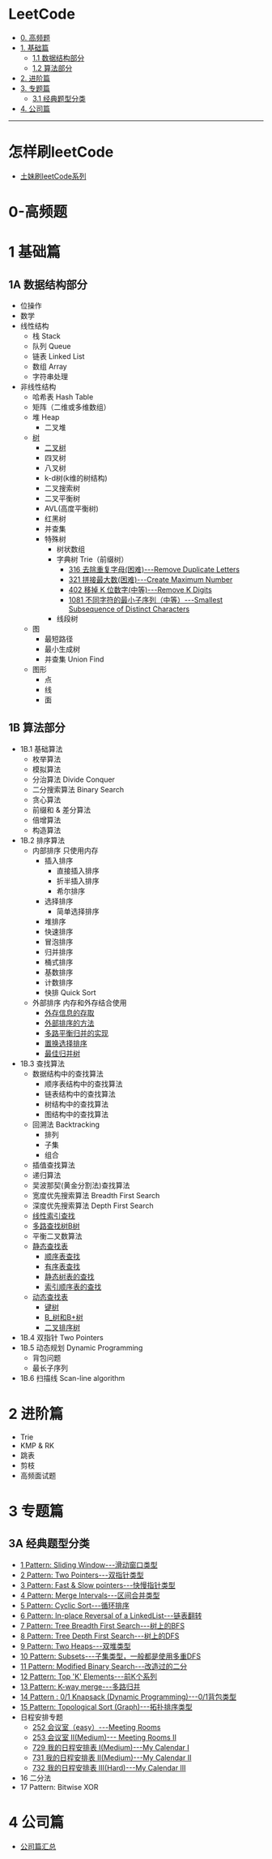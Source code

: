
# LeetCode 
* [0. 高频题](#0-高频题)
* [1. 基础篇](#1-基础篇)
  * [1.1 数据结构部分 ](#1A-数据结构部分)
  * [1.2 算法部分](#1B-算法部分)
* [2. 进阶篇](#2-进阶篇)
* [3. 专题篇](#3-专题篇)
  * [3.1 经典题型分类](#3A-经典题型分类)
* [4. 公司篇](#4-公司篇)

---
# 怎样刷leetCode
  * [土妹刷leetCode系列](https://www.youtube.com/watch?v=d6XqH991bB8&list=PLeRPcJf8vjt1LPbXt7xfJ7Sv-6B57F3IV&index=2)

# 0-高频题

# 1 基础篇
## 1A 数据结构部分
   * 位操作
   * 数学
   * 线性结构
     * 栈 Stack
     * 队列 Queue
     * 链表 Linked List 
     * 数组 Array
     * 字符串处理
   * 非线性结构 
     * 哈希表 Hash Table
     * 矩阵（二维或多维数组） 
     * 堆 Heap
       * 二叉堆
     * [树](https://github.com/stevenli91748/Data-Structure-and-Algorithmic/blob/master/LeetCode%E7%AE%97%E6%B3%95%E9%9D%A2%E8%AF%95/%E6%95%B0%E6%8D%AE%E7%BB%93%E6%9E%84%E9%83%A8%E5%88%86/LeetCode---%E6%A0%91%20tree.md)
       * [二叉树](https://github.com/stevenli91748/Data-Structure-and-Algorithmic/blob/master/LeetCode%E7%AE%97%E6%B3%95%E9%9D%A2%E8%AF%95/%E6%95%B0%E6%8D%AE%E7%BB%93%E6%9E%84%E9%83%A8%E5%88%86/%E4%BA%8C%E5%8F%89%E6%A0%91.md)
       * 四叉树
       * 八叉树
       * k-d树(k维的树结构)
       * 二叉搜索树
       * 二叉平衡树
       * AVL(高度平衡树)
       * 红黑树
       * 并查集
       * 特殊树
         * 树状数组
         * 字典树 Trie（前缀树）
           * [316 去除重复字母(困难)---Remove Duplicate Letters](https://github.com/stevenli91748/Data-Structure-and-Algorithmic/blob/master/LeetCode%E7%AE%97%E6%B3%95%E9%9D%A2%E8%AF%95/316%20%E5%8E%BB%E9%99%A4%E9%87%8D%E5%A4%8D%E5%AD%97%E6%AF%8D(%E5%AD%97%E5%85%B8%E6%A0%91%20%E5%9B%B0%E9%9A%BE)---Remove%20Duplicate%20Letters.md)
           * [321 拼接最大数(困难)---Create Maximum Number](https://github.com/stevenli91748/Data-Structure-and-Algorithmic/blob/master/LeetCode%E7%AE%97%E6%B3%95%E9%9D%A2%E8%AF%95/321%20%E6%8B%BC%E6%8E%A5%E6%9C%80%E5%A4%A7%E6%95%B0(%E5%AD%97%E5%85%B8%E6%A0%91%20%E5%9B%B0%E9%9A%BE)---Create%20Maximum%20Number.md)
           * [402 移掉 K 位数字(中等)---Remove K Digits](https://github.com/stevenli91748/Data-Structure-and-Algorithmic/blob/master/LeetCode%E7%AE%97%E6%B3%95%E9%9D%A2%E8%AF%95/402%20%E7%A7%BB%E6%8E%89%20K%20%E4%BD%8D%E6%95%B0%E5%AD%97(%E5%AD%97%E5%85%B8%E6%A0%91%20%E4%B8%AD%E7%AD%89)---Remove%20K%20Digits.md)
           * [1081 不同字符的最小子序列（中等）---Smallest Subsequence of Distinct Characters ](https://github.com/stevenli91748/Data-Structure-and-Algorithmic/blob/master/LeetCode%E7%AE%97%E6%B3%95%E9%9D%A2%E8%AF%95/1081%20%E4%B8%8D%E5%90%8C%E5%AD%97%E7%AC%A6%E7%9A%84%E6%9C%80%E5%B0%8F%E5%AD%90%E5%BA%8F%E5%88%97%EF%BC%88%E5%AD%97%E5%85%B8%E6%A0%91%20%E4%B8%AD%E7%AD%89%EF%BC%89---Smallest%20Subsequence%20of%20Distinct%20Characters%20.md)
         * 线段树
     * 图
       * 最短路径
       * 最小生成树 
       * 并查集 Union Find
     * 图形
       * 点
       * 线
       * 面

## 1B 算法部分
   * 1B.1 基础算法
     * 枚举算法
     * 模拟算法
     * 分治算法 Divide Conquer 
     * 二分搜索算法 Binary Search 
     * 贪心算法 
     * 前缀和 & 差分算法
     * 倍增算法
     * 构造算法
   * 1B.2 排序算法
     * 内部排序 只使用内存 
       * 插入排序
         * 直接插入排序
         * 折半插入排序
         * 希尔排序
       * 选择排序
         * 简单选择排序
       * 堆排序
       * 快速排序
       * 冒泡排序
       * 归并排序
       * 桶式排序
       * 基数排序
       * 计数排序 
       * 快排 Quick Sort
     * 外部排序 内存和外存结合使用
       * [外存信息的存取](#外存信息的存取)
       * [外部排序的方法](#外部排序的方法)
       * [多路平衡归并的实现](#多路平衡归并的实现)
       * [置换选择排序](#置换选择排序)
       * [最佳归并树](#最佳归并树)
   * 1B.3 查找算法
     * 数据结构中的查找算法
       * 顺序表结构中的查找算法	
       * 链表结构中的查找算法	
       * 树结构中的查找算法	
       * 图结构中的查找算法 
     * 回溯法 Backtracking
       * 排列
       * 子集
       * 组合 
     * 插值查找算法
     * 递归算法 
     * 奜波那契(黄金分割法)查找算法
     * 宽度优先搜索算法 Breadth First Search 
     * 深度优先搜索算法 Depth First Search
     * [线性索引查找](#线性索引查找)
     * [多路查找树B树](#多路查找树B树)
     * 平衡二叉数算法
     * [静态查找表](#静态查找表)
       *  [顺序表查找](#顺序表查找)
       *  [有序表查找](#有序表查找)
       *  [静态树表的查找](#静态树表的查找)
       *  [索引顺序表的查找](#索引顺序表的查找)
     * [动态查找表](#动态查找表)
       *  [键树](#键树)     
       *  [B_树和B+树](#B_树和B+树)
       *  [二叉排序树](#二叉排序树)
   * 1B.4 双指针 Two Pointers 
   * 1B.5 动态规划 Dynamic Programming
     * 背包问题
     * 最长子序列  
   * 1B.6 扫描线 Scan-line algorithm
   

# 2 进阶篇
  *  Trie
  *  KMP & RK
  *  跳表
  *  剪枝
  *  高频面试题

# 3 专题篇
## 3A 经典题型分类

* [1 Pattern: Sliding Window---滑动窗口类型](https://github.com/stevenli91748/Data-Structure-and-Algorithmic/blob/master/LeetCode%E7%AE%97%E6%B3%95%E9%9D%A2%E8%AF%95/%E7%BB%8F%E5%85%B8%E9%A2%98%E5%9E%8B%E5%88%86%E7%B1%BB/1.%20Pattern:%20Sliding%20window%EF%BC%8C%E6%BB%91%E5%8A%A8%E7%AA%97%E5%8F%A3%E7%B1%BB%E5%9E%8B/README.md)
* [2 Pattern: Two Pointers---双指针类型](https://github.com/stevenli91748/Data-Structure-and-Algorithmic/blob/master/LeetCode%E7%AE%97%E6%B3%95%E9%9D%A2%E8%AF%95/%E7%BB%8F%E5%85%B8%E9%A2%98%E5%9E%8B%E5%88%86%E7%B1%BB/2%20Pattern:%20Two%20Pointers/README.md)
* [3 Pattern: Fast & Slow pointers---快慢指针类型](https://github.com/stevenli91748/Data-Structure-and-Algorithmic/blob/master/LeetCode%E7%AE%97%E6%B3%95%E9%9D%A2%E8%AF%95/%E7%BB%8F%E5%85%B8%E9%A2%98%E5%9E%8B%E5%88%86%E7%B1%BB/3.%20Pattern:%20Fast%20%26%20Slow%20pointers%2C%20%E5%BF%AB%E6%85%A2%E6%8C%87%E9%92%88%E7%B1%BB%E5%9E%8B/README.md)
* [4 Pattern: Merge Intervals---区间合并类型](https://github.com/stevenli91748/Data-Structure-and-Algorithmic/blob/master/LeetCode%E7%AE%97%E6%B3%95%E9%9D%A2%E8%AF%95/%E7%BB%8F%E5%85%B8%E9%A2%98%E5%9E%8B%E5%88%86%E7%B1%BB/4.%20Pattern:%20Merge%20Intervals%EF%BC%8C%E5%8C%BA%E9%97%B4%E5%90%88%E5%B9%B6%E7%B1%BB%E5%9E%8B/README.md)
* [5 Pattern: Cyclic Sort---循环排序](https://github.com/stevenli91748/Data-Structure-and-Algorithmic/blob/master/LeetCode%E7%AE%97%E6%B3%95%E9%9D%A2%E8%AF%95/%E7%BB%8F%E5%85%B8%E9%A2%98%E5%9E%8B%E5%88%86%E7%B1%BB/5.%20Pattern:%20Cyclic%20Sort%EF%BC%8C%E5%BE%AA%E7%8E%AF%E6%8E%92%E5%BA%8F/README.md)
* [6 Pattern: In-place Reversal of a LinkedList---链表翻转](https://github.com/stevenli91748/Data-Structure-and-Algorithmic/blob/master/LeetCode%E7%AE%97%E6%B3%95%E9%9D%A2%E8%AF%95/%E7%BB%8F%E5%85%B8%E9%A2%98%E5%9E%8B%E5%88%86%E7%B1%BB/6.%20Pattern:%20In-place%20Reversal%20of%20a%20LinkedList%EF%BC%8C%E9%93%BE%E8%A1%A8%E7%BF%BB%E8%BD%AC/README.md)
* [7 Pattern: Tree Breadth First Search---树上的BFS](https://github.com/stevenli91748/Data-Structure-and-Algorithmic/blob/master/LeetCode%E7%AE%97%E6%B3%95%E9%9D%A2%E8%AF%95/%E7%BB%8F%E5%85%B8%E9%A2%98%E5%9E%8B%E5%88%86%E7%B1%BB/7.%20Pattern:%20Tree%20Breadth%20First%20Search%EF%BC%8C%E6%A0%91%E4%B8%8A%E7%9A%84BFS/README.md)
* [8 Pattern: Tree Depth First Search---树上的DFS](https://github.com/stevenli91748/Data-Structure-and-Algorithmic/blob/master/LeetCode%E7%AE%97%E6%B3%95%E9%9D%A2%E8%AF%95/%E7%BB%8F%E5%85%B8%E9%A2%98%E5%9E%8B%E5%88%86%E7%B1%BB/8.%20Pattern:%20Tree%20Depth%20First%20Search%EF%BC%8C%E6%A0%91%E4%B8%8A%E7%9A%84DFS/README.md)
* [9 Pattern: Two Heaps---双堆类型](https://github.com/stevenli91748/Data-Structure-and-Algorithmic/blob/master/LeetCode%E7%AE%97%E6%B3%95%E9%9D%A2%E8%AF%95/%E7%BB%8F%E5%85%B8%E9%A2%98%E5%9E%8B%E5%88%86%E7%B1%BB/9.%20Pattern:%20Two%20Heaps%EF%BC%8C%E5%8F%8C%E5%A0%86%E7%B1%BB%E5%9E%8B/README.md)
* [10 Pattern: Subsets---子集类型，一般都是使用多重DFS](https://github.com/stevenli91748/Data-Structure-and-Algorithmic/blob/master/LeetCode%E7%AE%97%E6%B3%95%E9%9D%A2%E8%AF%95/%E7%BB%8F%E5%85%B8%E9%A2%98%E5%9E%8B%E5%88%86%E7%B1%BB/10.%20Pattern:%20Subsets%EF%BC%8C%E5%AD%90%E9%9B%86%E7%B1%BB%E5%9E%8B%EF%BC%8C%E4%B8%80%E8%88%AC%E9%83%BD%E6%98%AF%E4%BD%BF%E7%94%A8%E5%A4%9A%E9%87%8DDFS/README.md)
* [11 Pattern: Modified Binary Search---改造过的二分](https://github.com/stevenli91748/Data-Structure-and-Algorithmic/blob/master/LeetCode%E7%AE%97%E6%B3%95%E9%9D%A2%E8%AF%95/%E7%BB%8F%E5%85%B8%E9%A2%98%E5%9E%8B%E5%88%86%E7%B1%BB/11.%20Pattern:%20Modified%20Binary%20Search%EF%BC%8C%E6%94%B9%E9%80%A0%E8%BF%87%E7%9A%84%E4%BA%8C%E5%88%86/README.md)
* [12 Pattern: Top 'K' Elements---前K个系列](https://github.com/stevenli91748/Data-Structure-and-Algorithmic/blob/master/LeetCode%E7%AE%97%E6%B3%95%E9%9D%A2%E8%AF%95/%E7%BB%8F%E5%85%B8%E9%A2%98%E5%9E%8B%E5%88%86%E7%B1%BB/12.%20Pattern:%20Top%20%E2%80%98K%E2%80%99%20Elements%EF%BC%8C%E5%89%8DK%E4%B8%AA%E7%B3%BB%E5%88%97/README.md)
* [13 Pattern: K-way merge---多路归并](https://github.com/stevenli91748/Data-Structure-and-Algorithmic/blob/master/LeetCode%E7%AE%97%E6%B3%95%E9%9D%A2%E8%AF%95/%E7%BB%8F%E5%85%B8%E9%A2%98%E5%9E%8B%E5%88%86%E7%B1%BB/13.%20Pattern:%20K-way%20merge%EF%BC%8C%E5%A4%9A%E8%B7%AF%E5%BD%92%E5%B9%B6/README.md)
* [14 Pattern : 0/1 Knapsack (Dynamic Programming)---0/1背包类型](https://github.com/stevenli91748/Data-Structure-and-Algorithmic/blob/master/LeetCode%E7%AE%97%E6%B3%95%E9%9D%A2%E8%AF%95/%E7%BB%8F%E5%85%B8%E9%A2%98%E5%9E%8B%E5%88%86%E7%B1%BB/14.%20Pattern:%200%20mod%201%20Knapsack%20(Dynamic%20Programming)/README.md)
* [15 Pattern: Topological Sort (Graph)---拓扑排序类型](https://github.com/stevenli91748/Data-Structure-and-Algorithmic/blob/master/LeetCode%E7%AE%97%E6%B3%95%E9%9D%A2%E8%AF%95/%E7%BB%8F%E5%85%B8%E9%A2%98%E5%9E%8B%E5%88%86%E7%B1%BB/15.%20Pattern:%20Topological%20Sort%20(Graph)%EF%BC%8C%E6%8B%93%E6%89%91%E6%8E%92%E5%BA%8F%E7%B1%BB%E5%9E%8B/README.md)
* 日程安排专题
  * [252 会议室（easy）---Meeting Rooms  ](https://github.com/stevenli91748/Data-Structure-and-Algorithmic/blob/master/LeetCode%E7%AE%97%E6%B3%95%E9%9D%A2%E8%AF%95/252%20%E4%BC%9A%E8%AE%AE%E5%AE%A4%EF%BC%88easy%EF%BC%89---Meeting%20Rooms.md)
  * [253 会议室 II(Medium)---	Meeting Rooms II   ](https://github.com/stevenli91748/Data-Structure-and-Algorithmic/blob/master/LeetCode%E7%AE%97%E6%B3%95%E9%9D%A2%E8%AF%95/253%20%E4%BC%9A%E8%AE%AE%E5%AE%A4%20II(Medium)---%09Meeting%20Rooms%20II%20%20%20.md)
  * [729 我的日程安排表 I(Medium)---My Calendar I   ](https://github.com/stevenli91748/Data-Structure-and-Algorithmic/blob/master/LeetCode%E7%AE%97%E6%B3%95%E9%9D%A2%E8%AF%95/729%20%E6%88%91%E7%9A%84%E6%97%A5%E7%A8%8B%E5%AE%89%E6%8E%92%E8%A1%A8%20I(Medium)---My%20Calendar%20I.md)
  * [731 我的日程安排表 II(Medium)---My Calendar II  ](https://github.com/stevenli91748/Data-Structure-and-Algorithmic/blob/master/LeetCode%E7%AE%97%E6%B3%95%E9%9D%A2%E8%AF%95/731%20%E6%88%91%E7%9A%84%E6%97%A5%E7%A8%8B%E5%AE%89%E6%8E%92%E8%A1%A8%20II(Medium)---My%20Calendar%20II%20.md)
  * [732 我的日程安排表 III(Hard)---My Calendar III   ](https://github.com/stevenli91748/Data-Structure-and-Algorithmic/blob/master/LeetCode%E7%AE%97%E6%B3%95%E9%9D%A2%E8%AF%95/732%20%E6%88%91%E7%9A%84%E6%97%A5%E7%A8%8B%E5%AE%89%E6%8E%92%E8%A1%A8%20III(Hard)---My%20Calendar%20III%20%20.md)
* 16 二分法
* 17 Pattern: Bitwise XOR

# 4 公司篇
  
  *  [公司篇汇总](https://leetcode.jp/problems.php)
  

